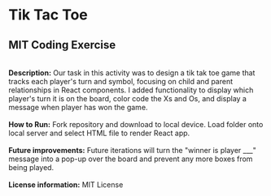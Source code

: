 # Tik Tac Toe
## MIT Coding Exercise
<br>
<b>Description:</b> Our task in this activity was to design a tik tak toe game that tracks each player's turn and symbol, focusing on child and parent relationships in React components. I added functionality to display which player's turn it is on the board, color code the Xs and Os, and display a message when player has won the game.<br>
<br>
<b>How to Run:</b> Fork repository and download to local device. Load folder onto local server and select HTML file to render React app.<br>
<br>
<b>Future improvements:</b> Future iterations will turn the "winner is player ___" message into a pop-up over the board and prevent any more boxes from being played.<br>
<br>
<b>License information:</b> MIT License

